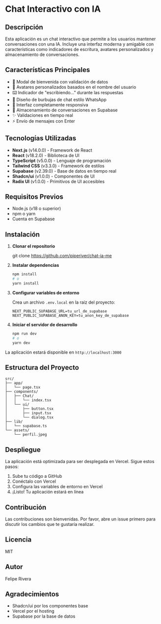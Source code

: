 # Chat Interactivo con IA

## Descripción

Esta aplicación es un chat interactivo que permite a los usuarios mantener conversaciones con una IA. Incluye una interfaz moderna y amigable con características como indicadores de escritura, avatares personalizados y almacenamiento de conversaciones.

## Características Principales

- 🔐 Modal de bienvenida con validación de datos
- 👤 Avatares personalizados basados en el nombre del usuario
- ⌨️ Indicador de "escribiendo..." durante las respuestas
- 💬 Diseño de burbujas de chat estilo WhatsApp
- 📱 Interfaz completamente responsiva
- 💾 Almacenamiento de conversaciones en Supabase
- ✨ Validaciones en tiempo real
- ⚡ Envío de mensajes con Enter

## Tecnologías Utilizadas

- **Next.js** (v14.0.0) - Framework de React
- **React** (v18.2.0) - Biblioteca de UI
- **TypeScript** (v5.0.0) - Lenguaje de programación
- **Tailwind CSS** (v3.3.0) - Framework de estilos
- **Supabase** (v2.39.0) - Base de datos en tiempo real
- **Shadcn/ui** (v1.0.0) - Componentes de UI
- **Radix UI** (v1.0.0) - Primitivos de UI accesibles

## Requisitos Previos

- Node.js (v18 o superior)
- npm o yarn
- Cuenta en Supabase

## Instalación

1. **Clonar el repositorio**

   git clone https://github.com/piperiver/chat-ia-me

2. **Instalar dependencias**

   ```bash
   npm install
   # o
   yarn install
   ```

3. **Configurar variables de entorno**

   Crea un archivo `.env.local` en la raíz del proyecto:

   ```env
   NEXT_PUBLIC_SUPABASE_URL=tu_url_de_supabase
   NEXT_PUBLIC_SUPABASE_ANON_KEY=tu_anon_key_de_supabase
   ```

4. **Iniciar el servidor de desarrollo**

   ```bash
   npm run dev
   # o
   yarn dev
   ```

La aplicación estará disponible en `http://localhost:3000`

## Estructura del Proyecto

```
src/
├── app/
│   └── page.tsx
├── components/
│   ├── Chat/
│   │   └── index.tsx
│   └── ui/
│       ├── button.tsx
│       ├── input.tsx
│       └── dialog.tsx
├── lib/
│   └── supabase.ts
└── assets/
    └── perfil.jpeg
```

## Despliegue

La aplicación está optimizada para ser desplegada en Vercel. Sigue estos pasos:

1. Sube tu código a GitHub
2. Conéctalo con Vercel
3. Configura las variables de entorno en Vercel
4. ¡Listo! Tu aplicación estará en línea

## Contribución

Las contribuciones son bienvenidas. Por favor, abre un issue primero para discutir los cambios que te gustaría realizar.

## Licencia

MIT

## Autor

Felipe Rivera

## Agradecimientos

- Shadcn/ui por los componentes base
- Vercel por el hosting
- Supabase por la base de datos
